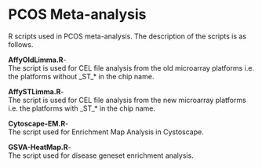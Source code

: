 # PCOS Meta-analysis

R scripts used in PCOS meta-analysis.
The description of the scripts is as follows.

**AffyOldLimma.R**-  
The script is used for CEL file analysis from the old microarray platforms i.e. the platforms without \_ST\_* in the chip name.

**AffySTLimma.R**-  
The script is used for CEL file analysis from the new microarray platforms i.e. the platforms with \_ST\_* in the chip name.

**Cytoscape-EM.R**-  
The script used for Enrichment Map Analysis in Cystoscape.

**GSVA-HeatMap.R**-  
The script used for disease geneset enrichment analysis.
